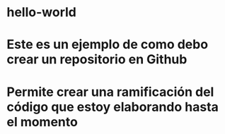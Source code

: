 # hello-world

# Este es un ejemplo de como debo crear un repositorio en Github

# Permite crear una ramificación del código que estoy elaborando hasta el momento
